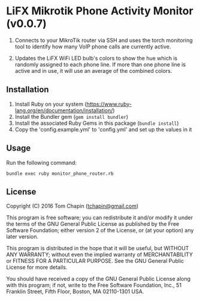 # LiFX Mikrotik Phone Activity Monitor (v0.0.7)

1. Connects to your MikroTik router via SSH and uses the torch monitoring tool
   to identify how many VoIP phone calls are currently active.

2. Updates the LiFX WiFi LED bulb's colors to show the hue which is randomly assigned to each phone line.
   If more than one phone line is active and in use, it will use an average of the combined colors.

## Installation
1. Install Ruby on your system (https://www.ruby-lang.org/en/documentation/installation/)
2. Install the Bundler gem (```gem install bundler```)
3. Install the associated Ruby Gems in this package (```bundle install```)
4. Copy the 'config.example.yml' to 'config.yml' and set up the values in it

## Usage
Run the following command:
```
bundle exec ruby monitor_phone_router.rb
```


## License

Copyright (C) 2016 Tom Chapin (tchapin@gmail.com)

This program is free software; you can redistribute it and/or modify
it under the terms of the GNU General Public License as published by
the Free Software Foundation; either version 2 of the License, or
(at your option) any later version.

This program is distributed in the hope that it will be useful,
but WITHOUT ANY WARRANTY; without even the implied warranty of
MERCHANTABILITY or FITNESS FOR A PARTICULAR PURPOSE.  See the
GNU General Public License for more details.

You should have received a copy of the GNU General Public License along
with this program; if not, write to the Free Software Foundation, Inc.,
51 Franklin Street, Fifth Floor, Boston, MA 02110-1301 USA.